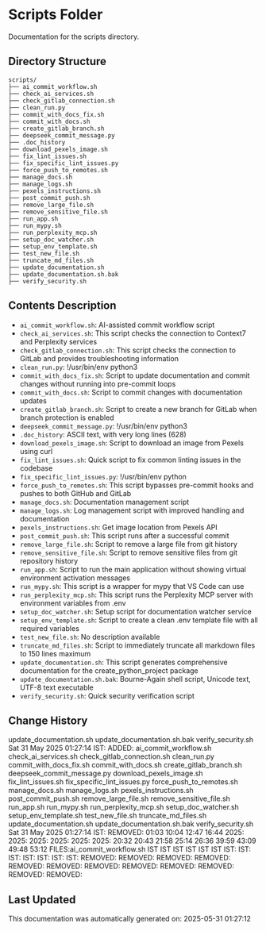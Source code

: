 <!-- filepath: /home/michaelnewham/Projects/create_python_project/scripts/aboutthisfolder.md -->
# Scripts Folder

Documentation for the scripts directory.

## Directory Structure

```
scripts/
├── ai_commit_workflow.sh
├── check_ai_services.sh
├── check_gitlab_connection.sh
├── clean_run.py
├── commit_with_docs_fix.sh
├── commit_with_docs.sh
├── create_gitlab_branch.sh
├── deepseek_commit_message.py
├── .doc_history
├── download_pexels_image.sh
├── fix_lint_issues.sh
├── fix_specific_lint_issues.py
├── force_push_to_remotes.sh
├── manage_docs.sh
├── manage_logs.sh
├── pexels_instructions.sh
├── post_commit_push.sh
├── remove_large_file.sh
├── remove_sensitive_file.sh
├── run_app.sh
├── run_mypy.sh
├── run_perplexity_mcp.sh
├── setup_doc_watcher.sh
├── setup_env_template.sh
├── test_new_file.sh
├── truncate_md_files.sh
├── update_documentation.sh
├── update_documentation.sh.bak
├── verify_security.sh
```

## Contents Description

- `ai_commit_workflow.sh`: AI-assisted commit workflow script
- `check_ai_services.sh`: This script checks the connection to Context7 and Perplexity services
- `check_gitlab_connection.sh`: This script checks the connection to GitLab and provides troubleshooting information
- `clean_run.py`: !/usr/bin/env python3
- `commit_with_docs_fix.sh`: Script to update documentation and commit changes without running into pre-commit loops
- `commit_with_docs.sh`: Script to commit changes with documentation updates
- `create_gitlab_branch.sh`: Script to create a new branch for GitLab when branch protection is enabled
- `deepseek_commit_message.py`: !/usr/bin/env python3
- `.doc_history`: ASCII text, with very long lines (628)
- `download_pexels_image.sh`: Script to download an image from Pexels using curl
- `fix_lint_issues.sh`: Quick script to fix common linting issues in the codebase
- `fix_specific_lint_issues.py`: !/usr/bin/env python
- `force_push_to_remotes.sh`: This script bypasses pre-commit hooks and pushes to both GitHub and GitLab
- `manage_docs.sh`: Documentation management script
- `manage_logs.sh`: Log management script with improved handling and documentation
- `pexels_instructions.sh`: Get image location from Pexels API
- `post_commit_push.sh`: This script runs after a successful commit
- `remove_large_file.sh`: Script to remove a large file from git history
- `remove_sensitive_file.sh`: Script to remove sensitive files from git repository history
- `run_app.sh`: Script to run the main application without showing virtual environment activation messages
- `run_mypy.sh`: This script is a wrapper for mypy that VS Code can use
- `run_perplexity_mcp.sh`: This script runs the Perplexity MCP server with environment variables from .env
- `setup_doc_watcher.sh`: Setup script for documentation watcher service
- `setup_env_template.sh`: Script to create a clean .env template file with all required variables
- `test_new_file.sh`: No description available
- `truncate_md_files.sh`: Script to immediately truncate all markdown files to 150 lines maximum
- `update_documentation.sh`: This script generates comprehensive documentation for the create_python_project package
- `update_documentation.sh.bak`: Bourne-Again shell script, Unicode text, UTF-8 text executable
- `verify_security.sh`: Quick security verification script

## Change History

update_documentation.sh
update_documentation.sh.bak
verify_security.sh
Sat 31 May 2025 01:27:14 IST: ADDED: ai_commit_workflow.sh check_ai_services.sh check_gitlab_connection.sh clean_run.py commit_with_docs_fix.sh commit_with_docs.sh create_gitlab_branch.sh deepseek_commit_message.py download_pexels_image.sh fix_lint_issues.sh fix_specific_lint_issues.py force_push_to_remotes.sh manage_docs.sh manage_logs.sh pexels_instructions.sh post_commit_push.sh remove_large_file.sh remove_sensitive_file.sh run_app.sh run_mypy.sh run_perplexity_mcp.sh setup_doc_watcher.sh setup_env_template.sh test_new_file.sh truncate_md_files.sh update_documentation.sh update_documentation.sh.bak verify_security.sh 
Sat 31 May 2025 01:27:14 IST: REMOVED:             01:03 10:04 12:47 16:44 2025: 2025: 2025: 2025: 2025: 2025: 20:32 20:43 21:58 25:14 26:36 39:59 43:09 49:48 53:12 FILES:ai_commit_workflow.sh IST IST IST IST IST IST IST: IST: IST: IST: IST: IST: IST: REMOVED: REMOVED: REMOVED: REMOVED: REMOVED: REMOVED: REMOVED: REMOVED: REMOVED: REMOVED: REMOVED: REMOVED: 

## Last Updated

This documentation was automatically generated on: 2025-05-31 01:27:12
